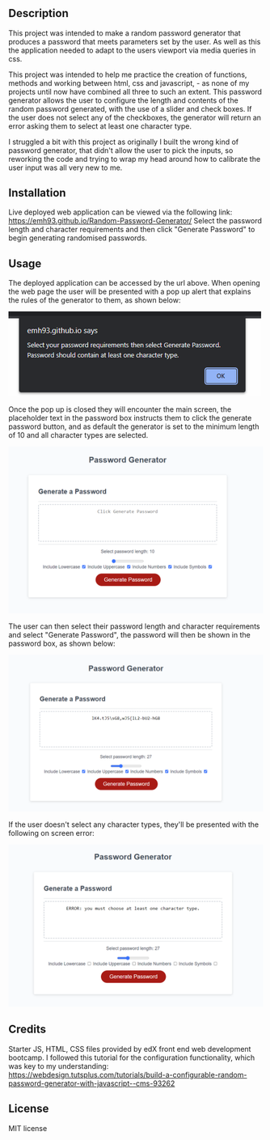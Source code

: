 # <Random-Password-Generator>

## Description

This project was intended to make a random password generator that produces a password that meets parameters set by the user. As well as this the application needed to adapt to the users viewport via media queries in css. 

This project was intended to help me practice the creation of functions, methods and working between html, css and javascript, - as none of my projects until now have combined all three to such an extent. This password generator allows the user to configure the length and contents of the random password generated, with the use of a slider and check boxes. If the user does not select any of the checkboxes, the generator will return an error asking them to select at least one character type.

I struggled a bit with this project as originally I built the wrong kind of password generator, that didn't allow the user to pick the inputs, so reworking the code and trying to wrap my head around how to calibrate the user input was all very new to me.

## Installation

Live deployed web application can be viewed via the following link: https://emh93.github.io/Random-Password-Generator/
Select the password length and character requirements and then click "Generate Password" to begin generating randomised passwords.

## Usage

The deployed application can be accessed by the url above. When opening the web page the user will be presented with a pop up alert that explains the rules of the generator to them, as shown below:

![The alert that explains the usage rules of the generator](./images/Screen1.PNG)

Once the pop up is closed they will encounter the main screen, the placeholder text in the password box instructs them to click the generate password button, and as default the generator is set to the minimum length of 10 and all character types are selected.

![The main generator page on it's default setting](./images/Screen2v2.PNG)

The user can then select their password length and character requirements and select "Generate Password", the password will then be shown in the password box, as shown below:

![A password has been generated for the user](./images/Screen3.PNG)

If the user doesn't select any character types, they'll be presented with the following on screen error:

![An error message asking the user to select a character type](./images/ScreenError.PNG)

## Credits

Starter JS, HTML, CSS files provided by edX front end web development bootcamp.
I followed this tutorial for the configuration functionality, which was key to my understanding: https://webdesign.tutsplus.com/tutorials/build-a-configurable-random-password-generator-with-javascript--cms-93262 

## License

MIT license
